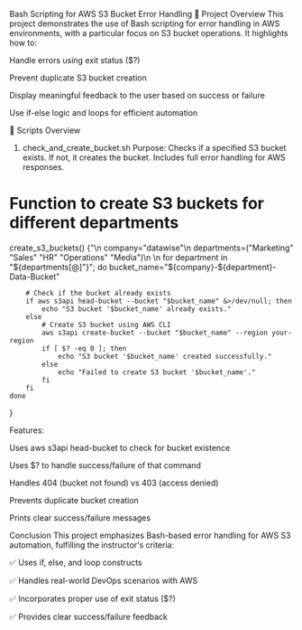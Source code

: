 Bash Scripting for AWS S3 Bucket Error Handling
📌 Project Overview
This project demonstrates the use of Bash scripting for error handling in AWS environments, with a particular focus on S3 bucket operations. It highlights how to:

Handle errors using exit status ($?)

Prevent duplicate S3 bucket creation

Display meaningful feedback to the user based on success or failure

Use if-else logic and loops for efficient automation


📂 Scripts Overview
1. check_and_create_bucket.sh
Purpose:
Checks if a specified S3 bucket exists. If not, it creates the bucket. Includes full error handling for AWS responses.

# Function to create S3 buckets for different departments
create_s3_buckets() {"\n    company=\"datawise\"\n    departments=(\"Marketing\" \"Sales\" \"HR\" \"Operations\" \"Media\")\n    \n    for department in \"${departments[@]"}"; do
        bucket_name="${company}-${department}-Data-Bucket"
        
        # Check if the bucket already exists
        if aws s3api head-bucket --bucket "$bucket_name" &>/dev/null; then
            echo "S3 bucket '$bucket_name' already exists."
        else
            # Create S3 bucket using AWS CLI
            aws s3api create-bucket --bucket "$bucket_name" --region your-region
            if [ $? -eq 0 ]; then
                echo "S3 bucket '$bucket_name' created successfully."
            else
                echo "Failed to create S3 bucket '$bucket_name'."
            fi
        fi
    done
}

Features:

Uses aws s3api head-bucket to check for bucket existence

Uses $? to handle success/failure of that command

Handles 404 (bucket not found) vs 403 (access denied)

Prevents duplicate bucket creation

Prints clear success/failure messages

 Conclusion
This project emphasizes Bash-based error handling for AWS S3 automation, fulfilling the instructor's criteria:

✅ Uses if, else, and loop constructs

✅ Handles real-world DevOps scenarios with AWS

✅ Incorporates proper use of exit status ($?)

✅ Provides clear success/failure feedback

